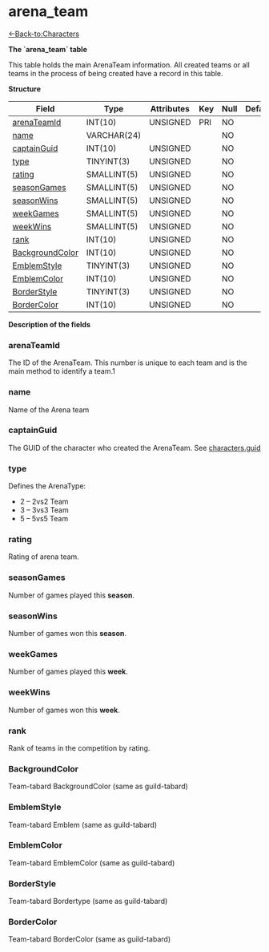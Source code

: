 # arena\_team

[<-Back-to:Characters](database-characters.md)

**The \`arena\_team\` table**

This table holds the main ArenaTeam information. All created teams or all teams in the process of being created have a record in this table.

**Structure**

| Field                 | Type        | Attributes | Key | Null | Default | Extra  | Comment |
|-----------------------|-------------|------------|-----|------|---------|--------|---------|
| [arenaTeamId][1]      | INT(10)     | UNSIGNED   | PRI | NO   |         | Unique |         |
| [name][2]             | VARCHAR(24) |            |     | NO   |         |        |         |
| [captainGuid][3]      | INT(10)     | UNSIGNED   |     | NO   |         |        |         |
| [type][4]             | TINYINT(3)  | UNSIGNED   |     | NO   |         |        |         |
| [rating][5]           | SMALLINT(5) | UNSIGNED   |     | NO   |         |        |         |
| [seasonGames][6]      | SMALLINT(5) | UNSIGNED   |     | NO   |         |        |         |
| [seasonWins][7]       | SMALLINT(5) | UNSIGNED   |     | NO   |         |        |         |
| [weekGames][8]        | SMALLINT(5) | UNSIGNED   |     | NO   |         |        |         |
| [weekWins][9]         | SMALLINT(5) | UNSIGNED   |     | NO   |         |        |         |
| [rank][10]            | INT(10)     | UNSIGNED   |     | NO   |         |        |         |
| [BackgroundColor][11] | INT(10)     | UNSIGNED   |     | NO   |         |        |         |
| [EmblemStyle][12]     | TINYINT(3)  | UNSIGNED   |     | NO   |         |        |         |
| [EmblemColor][13]     | INT(10)     | UNSIGNED   |     | NO   |         |        |         |
| [BorderStyle][14]     | TINYINT(3)  | UNSIGNED   |     | NO   |         |        |         |
| [BorderColor][15]     | INT(10)     | UNSIGNED   |     | NO   |         |        |         |

[1]: #arenateamid
[2]: #name
[3]: #captainguid
[4]: #type
[5]: #rating
[6]: #seasongames
[7]: #seasonwins
[8]: #weekgames
[9]: #weekwins
[10]: #rank
[11]: #backgroundcolor
[12]: #emblemstyle
[13]: #emblemcolor
[14]: #borderstyle
[15]: #bordercolor

**Description of the fields**

### arenaTeamId

The ID of the ArenaTeam. This number is unique to each team and is the main method to identify a team.1

### name

Name of the Arena team

### captainGuid

The GUID of the character who created the ArenaTeam. See [characters.guid](2129969.html#characters(table)-guid)

### type

Defines the ArenaType:

- 2 – 2vs2 Team
- 3 – 3vs3 Team
- 5 – 5vs5 Team

### rating

Rating of arena team.

### seasonGames

Number of games played this **season**.

### seasonWins

Number of games won this **season**.

### weekGames

Number of games played this **week**.

### weekWins

Number of games won this **week**.

### rank

Rank of teams in the competition by rating.

### BackgroundColor

Team-tabard BackgroundColor (same as guild-tabard)

### EmblemStyle

Team-tabard Emblem (same as guild-tabard)

### EmblemColor

Team-tabard EmblemColor (same as guild-tabard)

### BorderStyle

Team-tabard Bordertype (same as guild-tabard)

### BorderColor

Team-tabard BorderColor (same as guild-tabard)
